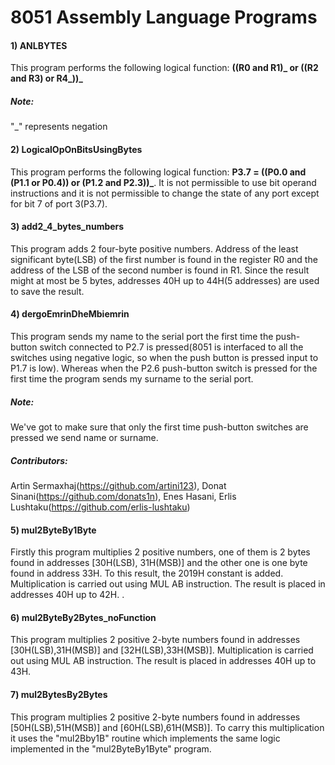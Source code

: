 # 8051 Assembly Language Programs
#### 1) ANLBYTES
This program performs the following logical function: **((R0 and R1)_ or ((R2 and R3) or R4_))_**
##### Note:
"_" represents negation
#### 2) LogicalOpOnBitsUsingBytes
This program performs the following logical function: **P3.7 = ((P0.0 and (P1.1 or P0.4)__) or (P1.2 and P2.3)__)_**. It is not permissible to use bit operand instructions and it is not permissible to change the state of any port except for bit 7 of port 3(P3.7).
#### 3) add2_4_bytes_numbers
This program adds 2 four-byte positive numbers. Address of the least significant byte(LSB) of the first number is found in the register R0 and the address of the LSB of the second number is found in R1. Since the result might at most be 5 bytes, addresses 40H up to 44H(5 addresses) are used to save the result.
#### 4) dergoEmrinDheMbiemrin
This program sends my name to the serial port the first time the push-button switch connected to P2.7 is pressed(8051 is interfaced to all the switches using negative logic, so when the push button is pressed input to P1.7 is low). Whereas when the P2.6 push-button switch is pressed for the first time the program sends my surname to the serial port. 
##### Note: 
We've got to make sure that only the first time push-button switches are pressed we send name or surname.
##### Contributors:
Artin Sermaxhaj(https://github.com/artini123), Donat Sinani(https://github.com/donats1n), Enes Hasani, Erlis Lushtaku(https://github.com/erlis-lushtaku)
#### 5) mul2ByteBy1Byte
Firstly this program multiplies 2 positive numbers, one of them is 2 bytes found in addresses [30H(LSB), 31H(MSB)] and the other one is one byte found in address 33H. To this result, the 2019H constant is added. Multiplication is carried out using MUL AB instruction. The result is placed in addresses 40H up to 42H. . 
#### 6) mul2ByteBy2Bytes_noFunction
This program multiplies 2 positive 2-byte numbers found in addresses [30H(LSB),31H(MSB)] and [32H(LSB),33H(MSB)]. Multiplication is carried out using MUL AB instruction. The result is placed in addresses 40H up to 43H.
#### 7) mul2BytesBy2Bytes 
This program multiplies 2 positive 2-byte numbers found in addresses [50H(LSB),51H(MSB)] and [60H(LSB),61H(MSB)]. To carry this multiplication it uses the "mul2Bby1B" routine which implements the same logic implemented in the "mul2ByteBy1Byte" program.
